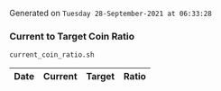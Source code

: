 Generated on `Tuesday 28-September-2021 at 06:33:28`

### Current to Target Coin Ratio
`current_coin_ratio.sh`

Date|Current|Target|Ratio
---|---|---|---
